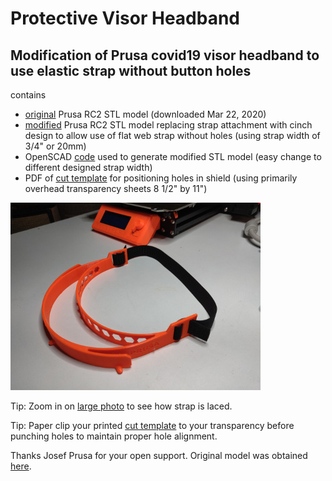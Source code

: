 # Protective Visor Headband

## Modification of Prusa covid19 visor headband to use elastic strap without button holes

contains
- [original](covid19_headband_rc2.stl) Prusa RC2 STL model (downloaded Mar 22, 2020)
- [modified](covid19_headband_rc2_bpm02.stl) Prusa RC2 STL model replacing strap attachment with cinch design to allow use of flat web strap without holes (using strap width of 3/4" or 20mm)
- OpenSCAD [code](covid19_headband_rc2_bpm03.scad) used to generate modified STL model (easy change to different designed strap width)
- PDF of [cut template](PrusaFaceShieldHolesRC2.pdf) for positioning holes in shield (using primarily overhead transparency sheets 8 1/2" by 11")

![Modified headband](IMG_20200323_084829_small.jpg)

Tip:  Zoom in on [large photo](IMG_20200323_084829.jpg) to see how strap is laced.

Tip:  Paper clip your printed [cut template](PrusaFaceShieldHoles.pdf) to your transparency before punching holes to maintain proper hole alignment.

Thanks Josef Prusa for your open support.  Original model was obtained [here](https://www.prusaprinters.org/prints/25857-prusa-protective-face-shield-rc1).
